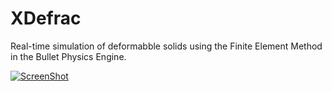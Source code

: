 XDefrac
=======

Real-time simulation of deformabble solids using the Finite Element Method in the Bullet Physics Engine. 

[![ScreenShot](https://raw.github.com/GabLeRoux/WebMole/master/ressources/WebMole_Youtube_Video.png)](http://youtu.be/jB1HOOIYGbE)

